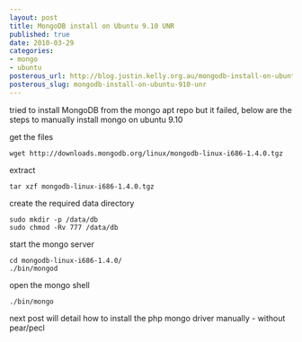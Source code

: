 ```yaml
--- 
layout: post
title: MongoDB install on Ubuntu 9.10 UNR
published: true
date: 2010-03-29
categories: 
- mongo
- ubuntu
posterous_url: http://blog.justin.kelly.org.au/mongodb-install-on-ubuntu-910-unr
posterous_slug: mongodb-install-on-ubuntu-910-unr
---
```

tried to install MongoDB from the mongo apt repo but it failed, below are the steps to manually install mongo on ubuntu 9.10

get the files

    wget http://downloads.mongodb.org/linux/mongodb-linux-i686-1.4.0.tgz

extract

    tar xzf mongodb-linux-i686-1.4.0.tgz

create the required data directory

    sudo mkdir -p /data/db
    sudo chmod -Rv 777 /data/db

start the mongo server

    cd mongodb-linux-i686-1.4.0/
    ./bin/mongod

open the mongo shell

    ./bin/mongo

next post will detail how to install the php mongo driver manually - without pear/pecl
